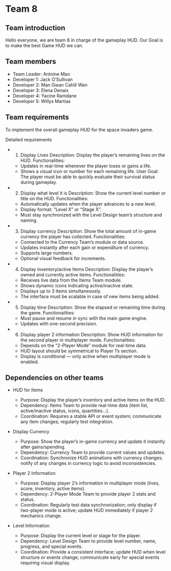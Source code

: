# Team 8

## Team introduction

Hello everyone, we are team 8 in charge of the gameplay HUD. Our Goal is to make the best Game HUD we can. 

## Team members

- Team Leader: Antoine Mao
- Developer 1: Jack O’Sullivan
- Developer 2: Man Gwan Cahill Wan
- Developer 3: Elena Denaix
- Developer 4: Yacine Ramdane
- Developer 5: Willys Martias

## Team requirements
To implement the overall gameplay HUD for the space invaders game.

Detailed requirements
- 1. Display Lives
Description: Display the player’s remaining lives on the HUD.
Functionalities:
  - Updates in real-time whenever the player loses or gains a life. 
  - Shows a visual icon or number for each remaining life.
  User Goal: The player must be able to quickly evaluate their survival status during gameplay.
  

- 2. Display what level it is
Description: Show the current level number or title on the HUD.
Functionalities:
  - Automatically updates when the player advances to a new level. 
  - Display format: “Level X” or “Stage X”. 
  - Must stay synchronized with the Level Design team’s structure and naming.
  
  
- 3. Display currency
Description: Show the total amount of in-game currency the player has collected.
Functionalities:
  - Connected to the Currency Team’s module or data source. 
  - Updates instantly after each gain or expenditure of currency. 
  - Supports large numbers. 
  - Optional visual feedback for increments.  
  

- 4. Display inventory/active Items
Description: Display the player’s owned and currently active items.
Functionalities: 
  - Receives live data from the Items Team module. 
  - Shows dynamic icons indicating active/inactive state. 
  - Displays up to 3 items simultaneously. 
  - The interface must be scalable in case of new items being added.
  

- 5. Display time
Description: Show the elapsed or remaining time during the game.
Functionalities: 
  - Must pause and resume in sync with the main game engine. 
  - Updates with one-second precision. 

  

- 6. Display player 2 information
Description: Show HUD information for the second player in multiplayer mode.
Functionalities:
  - Depends on the “2-Player Mode” module for real-time data. 
  - HUD layout should be symmetrical to Player 1’s section. 
  - Display is conditional — only active when multiplayer mode is enabled.

## Dependencies on other teams

- HUD for Items
  - Purpose: Display the player’s inventory and active items on the HUD. 
  - Dependency: Items Team to provide real-time data (item list, active/inactive status, icons, quantities...). 
  - Coordination: Requires a stable API or event system; communicate any item changes; regularly test integration.
  

- Display Currency
  - Purpose: Show the player’s in-game currency and update it instantly after gains/spending. 
  - Dependency: Currency Team to provide current values and updates. 
  - Coordination: Synchronize HUD animations with currency changes; notify of any changes in currency logic to avoid inconsistencies.
  

- Player 2 Information
  - Purpose: Display player 2’s information in multiplayer mode (lives, score, inventory, active items). 
  - Dependency: 2-Player Mode Team to provide player 2 stats and status. 
  - Coordination: Regularly test data synchronization; only display if two-player mode is active; update HUD immediately if player 2 mechanics change.
  

- Level Information 
  - Purpose: Display the current level or stage for the player.
  - Dependency: Level Design Team to provide level number, name, progress, and special events. 
  - Coordination: Provide a consistent interface; update HUD when level structure or events change; communicate early for special events requiring visual display.